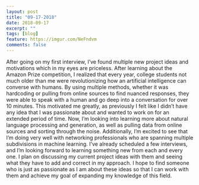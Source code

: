 ```yaml
---
layout: post
title: "09-17-2018"
date: 2018-09-17
excerpt: ""
tags: [blog]
feature: https://imgur.com/NeFndvm
comments: false
---
```


After going on my first interview, I’ve found multiple new project ideas and motivations which in my eyes are priceless. After learning about the Amazon Prize competition, I realized that every year, college students not much older than me were revolutionizing how an artificial intelligence can converse with humans. By using multiple methods, whether it was hardcoding or pulling from online sources to find nuanced responses, they were able to speak with a human and go deep into a conversation for over 10 minutes. This motivated me greatly, as previously I felt like I didn’t have any idea that I was passionate about and wanted to work on for an extended period of time. Now, I’m looking into learning more about natural language processing and generation, as well as pulling data from online sources and sorting through the noise. Additionally, I’m excited to see that I’m doing very well with networking professionals who are spanning multiple subdivisions in machine learning. I’ve already scheduled a few interviews, and I’m looking forward to learning something new from each and every one. I plan on discussing my current project ideas with them and seeing what they have to add and correct in my approach. I hope to find someone who is just as passionate as I am about these ideas so that I can work with them and achieve my goal of expanding my knowledge of this field. 
